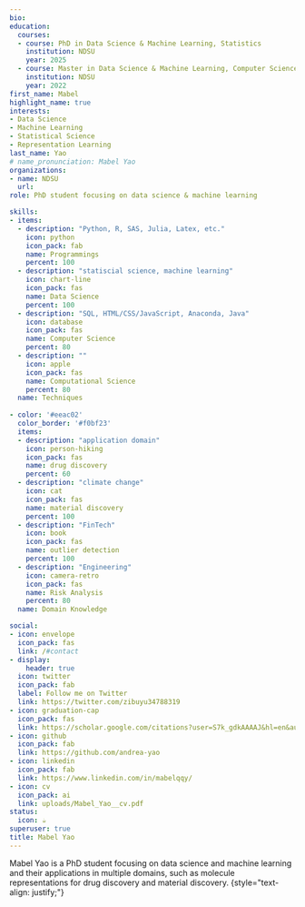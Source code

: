 ```yaml
---
bio: 
education:
  courses:
  - course: PhD in Data Science & Machine Learning, Statistics
    institution: NDSU
    year: 2025
  - course: Master in Data Science & Machine Learning, Computer Science
    institution: NDSU
    year: 2022
first_name: Mabel
highlight_name: true
interests:
- Data Science
- Machine Learning
- Statistical Science
- Representation Learning
last_name: Yao
# name_pronunciation: Mabel Yao
organizations:
- name: NDSU
  url: 
role: PhD student focusing on data science & machine learning

skills:
- items:
  - description: "Python, R, SAS, Julia, Latex, etc."
    icon: python
    icon_pack: fab
    name: Programmings 
    percent: 100
  - description: "statiscial science, machine learning"
    icon: chart-line
    icon_pack: fas
    name: Data Science
    percent: 100
  - description: "SQL, HTML/CSS/JavaScript, Anaconda, Java"
    icon: database
    icon_pack: fas
    name: Computer Science
    percent: 80
  - description: ""
    icon: apple
    icon_pack: fas
    name: Computational Science
    percent: 80
  name: Techniques
  
- color: '#eeac02'
  color_border: '#f0bf23'
  items:
  - description: "application domain"
    icon: person-hiking
    icon_pack: fas
    name: drug discovery
    percent: 60
  - description: "climate change"
    icon: cat
    icon_pack: fas
    name: material discovery
    percent: 100
  - description: "FinTech"
    icon: book
    icon_pack: fas
    name: outlier detection
    percent: 100
  - description: "Engineering"
    icon: camera-retro
    icon_pack: fas
    name: Risk Analysis
    percent: 80
  name: Domain Knowledge

social:
- icon: envelope
  icon_pack: fas
  link: /#contact
- display:
    header: true
  icon: twitter
  icon_pack: fab
  label: Follow me on Twitter
  link: https://twitter.com/zibuyu34788319
- icon: graduation-cap
  icon_pack: fas
  link: https://scholar.google.com/citations?user=S7k_gdkAAAAJ&hl=en&authuser=1
- icon: github
  icon_pack: fab
  link: https://github.com/andrea-yao
- icon: linkedin
  icon_pack: fab
  link: https://www.linkedin.com/in/mabelqqy/
- icon: cv
  icon_pack: ai
  link: uploads/Mabel_Yao__cv.pdf
status:
  icon: ☕️
superuser: true
title: Mabel Yao
---
```


Mabel Yao is a PhD student focusing on data science and machine learning and their applications in multiple domains, such as molecule representations for drug discovery and material discovery. 
{style="text-align: justify;"}
